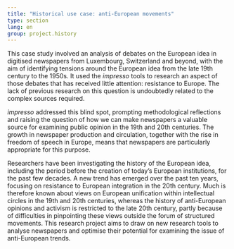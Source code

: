 ```yaml
---
title: "Historical use case: anti-European movements"
type: section
lang: en
group: project.history
---
```


This case study involved an analysis of debates on the European idea in digitised newspapers from Luxembourg, Switzerland and beyond, with the aim of identifying tensions around the European idea from the late 19th century to the 1950s. It used the *impresso* tools to research an aspect of those debates that has received little attention: resistance to Europe. The lack of previous research on this question is undoubtedly related to the complex sources required.

<!-- more -->

*impresso* addressed this blind spot, prompting methodological reflections and raising the question of how we can make newspapers a valuable source for examining public opinion in the 19th and 20th centuries. The growth in newspaper production and circulation, together with the rise in freedom of speech in Europe, means that newspapers are particularly appropriate for this purpose.

Researchers have been investigating the history of the European idea, including the period before the creation of today’s European institutions, for the past few decades. A new trend has emerged over the past ten years, focusing on resistance to European integration in the 20th century. Much is therefore known about views on European unification within intellectual circles in the 19th and 20th centuries, whereas the history of anti-European opinions and activism is restricted to the late 20th century, partly because of difficulties in pinpointing these views outside the forum of structured movements. This research project aims to draw on new research tools to analyse newspapers and optimise their potential for examining the issue of anti-European trends.
